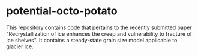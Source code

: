 # potential-octo-potato
This repository contains code that pertains to the recently submitted paper "Recrystallization of ice enhances the creep and vulnerability to fracture of ice shelves". It contains a steady-state grain size model applicable to glacier ice.
